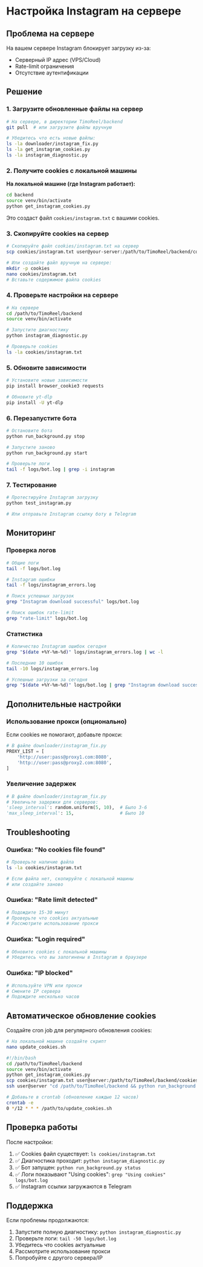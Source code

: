 # Настройка Instagram на сервере

## Проблема на сервере

На вашем сервере Instagram блокирует загрузку из-за:
- Серверный IP адрес (VPS/Cloud)
- Rate-limit ограничения
- Отсутствие аутентификации

## Решение

### 1. Загрузите обновленные файлы на сервер

```bash
# На сервере, в директории TimoReel/backend
git pull  # или загрузите файлы вручную

# Убедитесь что есть новые файлы:
ls -la downloader/instagram_fix.py
ls -la get_instagram_cookies.py
ls -la instagram_diagnostic.py
```

### 2. Получите cookies с локальной машины

**На локальной машине (где Instagram работает):**

```bash
cd backend
source venv/bin/activate
python get_instagram_cookies.py
```

Это создаст файл `cookies/instagram.txt` с вашими cookies.

### 3. Скопируйте cookies на сервер

```bash
# Скопируйте файл cookies/instagram.txt на сервер
scp cookies/instagram.txt user@your-server:/path/to/TimoReel/backend/cookies/

# Или создайте файл вручную на сервере:
mkdir -p cookies
nano cookies/instagram.txt
# Вставьте содержимое файла cookies
```

### 4. Проверьте настройки на сервере

```bash
# На сервере
cd /path/to/TimoReel/backend
source venv/bin/activate

# Запустите диагностику
python instagram_diagnostic.py

# Проверьте cookies
ls -la cookies/instagram.txt
```

### 5. Обновите зависимости

```bash
# Установите новые зависимости
pip install browser_cookie3 requests

# Обновите yt-dlp
pip install -U yt-dlp
```

### 6. Перезапустите бота

```bash
# Остановите бота
python run_background.py stop

# Запустите заново
python run_background.py start

# Проверьте логи
tail -f logs/bot.log | grep -i instagram
```

### 7. Тестирование

```bash
# Протестируйте Instagram загрузку
python test_instagram.py

# Или отправьте Instagram ссылку боту в Telegram
```

## Мониторинг

### Проверка логов

```bash
# Общие логи
tail -f logs/bot.log

# Instagram ошибки
tail -f logs/instagram_errors.log

# Поиск успешных загрузок
grep "Instagram download successful" logs/bot.log

# Поиск ошибок rate-limit
grep "rate-limit" logs/bot.log
```

### Статистика

```bash
# Количество Instagram ошибок сегодня
grep "$(date +%Y-%m-%d)" logs/instagram_errors.log | wc -l

# Последние 10 ошибок
tail -10 logs/instagram_errors.log

# Успешные загрузки за сегодня
grep "$(date +%Y-%m-%d)" logs/bot.log | grep "Instagram download successful" | wc -l
```

## Дополнительные настройки

### Использование прокси (опционально)

Если cookies не помогают, добавьте прокси:

```python
# В файле downloader/instagram_fix.py
PROXY_LIST = [
    'http://user:pass@proxy1.com:8080',
    'http://user:pass@proxy2.com:8080',
]
```

### Увеличение задержек

```python
# В файле downloader/instagram_fix.py
# Увеличьте задержки для серверов:
'sleep_interval': random.uniform(5, 10),  # Было 3-6
'max_sleep_interval': 15,                 # Было 10
```

## Troubleshooting

### Ошибка: "No cookies file found"

```bash
# Проверьте наличие файла
ls -la cookies/instagram.txt

# Если файла нет, скопируйте с локальной машины
# или создайте заново
```

### Ошибка: "Rate limit detected"

```bash
# Подождите 15-30 минут
# Проверьте что cookies актуальные
# Рассмотрите использование прокси
```

### Ошибка: "Login required"

```bash
# Обновите cookies с локальной машины
# Убедитесь что вы залогинены в Instagram в браузере
```

### Ошибка: "IP blocked"

```bash
# Используйте VPN или прокси
# Смените IP сервера
# Подождите несколько часов
```

## Автоматическое обновление cookies

Создайте cron job для регулярного обновления cookies:

```bash
# На локальной машине создайте скрипт
nano update_cookies.sh
```

```bash
#!/bin/bash
cd /path/to/TimoReel/backend
source venv/bin/activate
python get_instagram_cookies.py
scp cookies/instagram.txt user@server:/path/to/TimoReel/backend/cookies/
ssh user@server "cd /path/to/TimoReel/backend && python run_background.py restart"
```

```bash
# Добавьте в crontab (обновление каждые 12 часов)
crontab -e
0 */12 * * * /path/to/update_cookies.sh
```

## Проверка работы

После настройки:

1. ✅ Cookies файл существует: `ls cookies/instagram.txt`
2. ✅ Диагностика проходит: `python instagram_diagnostic.py`
3. ✅ Бот запущен: `python run_background.py status`
4. ✅ Логи показывают "Using cookies": `grep "Using cookies" logs/bot.log`
5. ✅ Instagram ссылки загружаются в Telegram

## Поддержка

Если проблемы продолжаются:

1. Запустите полную диагностику: `python instagram_diagnostic.py`
2. Проверьте логи: `tail -50 logs/bot.log`
3. Убедитесь что cookies актуальные
4. Рассмотрите использование прокси
5. Попробуйте с другого сервера/IP 